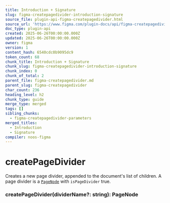 ```yaml
---
title: Introduction + Signature
slug: figma-createpagedivider-introduction-signature
source_file: plugin-api-figma-createpagedivider.html
source_url: 'https://www.figma.com/plugin-docs/api/figma-createpagedivider/'
doc_type: plugin-api
created: 2025-06-26T00:00:00.000Z
updated: 2025-06-26T00:00:00.000Z
owner: figma
version: 1
content_hash: 6540cdc0b9095dc9
token_count: 68
chunk_title: Introduction + Signature
chunk_slug: figma-createpagedivider-introduction-signature
chunk_index: 0
chunk_of_total: 2
parent_file: figma-createpagedivider.md
parent_slug: figma-createpagedivider
char_count: 236
heading_level: h2
chunk_type: guide
merge_type: merged
tags: []
sibling_chunks:
  - figma-createpagedivider-parameters
merged_titles:
  - Introduction
  - Signature
compiler: noos-figma
---
```


# createPageDivider

Creates a new page divider, appended to the document's list of children. A page divider is a [`PageNode`](/plugin-docs/api/PageNode/) with `isPageDivider` true.

### createPageDivider(dividerName?: string): PageNode
